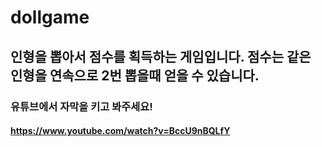 # dollgame
## 인형을 뽑아서 점수를 획득하는 게임입니다. 점수는 같은 인형을 연속으로 2번 뽑을때 얻을 수 있습니다.


### 유튜브에서 자막을 키고 봐주세요!
#### https://www.youtube.com/watch?v=BccU9nBQLfY
